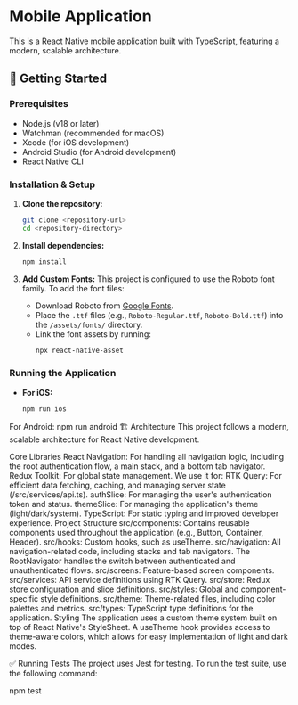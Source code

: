 # Mobile Application

This is a React Native mobile application built with TypeScript, featuring a modern, scalable architecture.

## 🚀 Getting Started

### Prerequisites

- Node.js (v18 or later)
- Watchman (recommended for macOS)
- Xcode (for iOS development)
- Android Studio (for Android development)
- React Native CLI

### Installation & Setup

1.  **Clone the repository:**
    ```bash
    git clone <repository-url>
    cd <repository-directory>
    ```

2.  **Install dependencies:**
    ```bash
    npm install
    ```

3.  **Add Custom Fonts:**
    This project is configured to use the Roboto font family. To add the font files:
    - Download Roboto from [Google Fonts](https://fonts.google.com/specimen/Roboto).
    - Place the `.ttf` files (e.g., `Roboto-Regular.ttf`, `Roboto-Bold.ttf`) into the `/assets/fonts/` directory.
    - Link the font assets by running:
      ```bash
      npx react-native-asset
      ```

### Running the Application

- **For iOS:**
  ```bash
  npm run ios
For Android:
npm run android
🏗️ Architecture
This project follows a modern, scalable architecture for React Native development.

Core Libraries
React Navigation: For handling all navigation logic, including the root authentication flow, a main stack, and a bottom tab navigator.
Redux Toolkit: For global state management. We use it for:
RTK Query: For efficient data fetching, caching, and managing server state (/src/services/api.ts).
authSlice: For managing the user's authentication token and status.
themeSlice: For managing the application's theme (light/dark/system).
TypeScript: For static typing and improved developer experience.
Project Structure
src/components: Contains reusable components used throughout the application (e.g., Button, Container, Header).
src/hooks: Custom hooks, such as useTheme.
src/navigation: All navigation-related code, including stacks and tab navigators. The RootNavigator handles the switch between authenticated and unauthenticated flows.
src/screens: Feature-based screen components.
src/services: API service definitions using RTK Query.
src/store: Redux store configuration and slice definitions.
src/styles: Global and component-specific style definitions.
src/theme: Theme-related files, including color palettes and metrics.
src/types: TypeScript type definitions for the application.
Styling
The application uses a custom theme system built on top of React Native's StyleSheet. A useTheme hook provides access to theme-aware colors, which allows for easy implementation of light and dark modes.

✅ Running Tests
The project uses Jest for testing. To run the test suite, use the following command:

npm test
